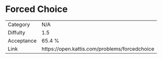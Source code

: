 # Forced Choice

<table>
    <tr>
        <td>Category</td>
        <td>N/A</td>
    </tr>
    <tr>
        <td>Diffulty</td>
        <td>1.5</td>
    </tr>
    <tr>
        <td>Acceptance</td>
        <td>65.4 %</td>
    </tr>
    <tr>
        <td>Link</td>
        <td>https://open.kattis.com/problems/forcedchoice</td>
    </tr>
</table>